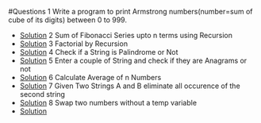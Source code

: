 #Questions
1 Write a program to print Armstrong numbers(number=sum of cube of its digits) between 0 to 999.
- [Solution](MainOne.java)
2 Sum of Fibonacci Series upto n terms using Recursion
- [Solution](MainTwo.java)
3 Factorial by Recursion
- [Solution](MainThree.java)
4 Check if a String is Palindrome or Not
- [Solution](MainFour.java)
5 Enter a couple of String and check if they are Anagrams or not
- [Solution](MainFive.java)
6 Calculate Average of n Numbers
- [Solution](MainSix.java)
7 Given Two Strings A and B eliminate all occurence of the second string
- [Solution](MainSeven.java)
8 Swap two numbers without a temp variable
- [Solution](MainEight.java)